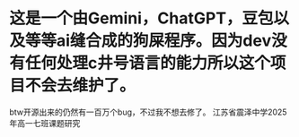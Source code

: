 # 这是一个由Gemini，ChatGPT，豆包以及等等ai缝合成的狗屎程序。因为dev没有任何处理c井号语言的能力所以这个项目不会去维护了。
btw开源出来的仍然有一百万个bug，不过我不想去修了。
江苏省震泽中学2025年高一七班课题研究
